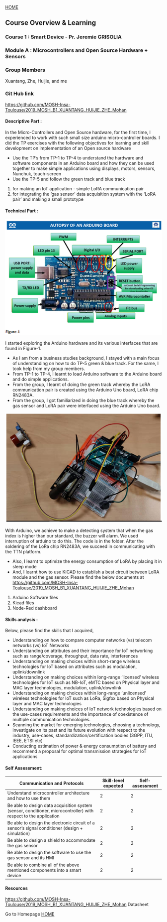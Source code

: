 
[HOME](./index.md)

## Course Overview & Learning 

### Course 1 : Smart Device - Pr. Jeremie GRISOLIA
### Module A : Microcontrollers and Open Source Hardware + Sensors

### Group Members
Xuantang, Zhe, Huijie, and me
### Git Hub link
https://github.com/MOSH-Insa-Toulouse/2019_MOSH_B1_XUANTANG_HUIJIE_ZHE_Mohan


#### Descriptive Part :
In the Micro-Controllers and Open Source hardware, for the first time, I experienced to work with such small size arduino micro-controller boards. I did the TP exercises with the following objectives for learning and skill development on implementation of an Open source hardware 
- Use the TP’s from TP-1 to TP-4 to understand the hardware and software components in an Arduino board and how they can be used together to make simple applications using displays, motors, sensors, Nunchuk, touch-screen
- Use the TP-5 and follow the green track and blue track 
1. for making an IoT application - simple LoRA communication pair
2. for integrating the ‘gas sensor’ data acquisition system with the ‘LoRA pair’ and making a small prototype

#### Technical Part : 

<p align="center">
<img src="./assets/course1/1_technical_part_1.PNG" class="inline"/>
</p>

I started exploring the Arduino hardware and its various interfaces that are found in Figure-1. 

- As I am from a business studies background, I stayed with a main focus of understanding on how to do TP-5 green & blue track. For the same, I took help from my group members. 
- From TP-1 to TP-4, I learnt to load Arduino software to the Arduino board and do simple applications. 
- From the group, I learnt of doing the green track whereby the LoRA communication pair is created using the Arduino Uno board, LoRA chip RN2483A.
- From the group, I got familiarized in doing the blue track whereby the gas sensor and LoRA pair were interfaced using the Arduino Uno board. 


<p align="center">
<img src="./assets/course1/1_technical_part_2.PNG" class="inline"/>
</p>

With Arduino, we achieve to make a detecting system that when the gas index is higher than our standard, the buzzer will alarm. We used interruption of arduino to do this. The code is in the folder. After the soldering of the LoRa chip RN2483A, we succeed in communicating with the TTN platform.
- Also, I learnt to optimize the energy consumption of LoRA by placing it in sleep mode
- And, I learnt how to use KiCAD to establish a best circuit between LoRA module and the gas sensor. 
Please find the below documents at https://github.com/MOSH-Insa-Toulouse/2019_MOSH_B1_XUANTANG_HUIJIE_ZHE_Mohan
1. Arduino Software files
2. Kicad files
3. Node-Red dashboard

#### Skills analysis : 

Below, please find the skills that I acquired,
- Understanding on how to compare computer networks (vs) telecom networks (vs) IoT Networks
- Understanding on attributes and their importance for IoT networking such as range/coverage, throughput, data rate, interferences
- Understanding on making choices within short-range wireless technologies for IoT based on attributes such as modulation, uplink/downlink
- Understanding on making choices within long-range ‘licensed’ wireless technologies for IoT such as NB-IoT, eMTC based on Physical layer and MAC layer technologies, modulation, uplink/downlink
- Understanding on making choices within long-range ‘unlicensed’ wireless technologies for IoT such as LoRa, Sigfox based on Physical layer and MAC layer technologies
- Understanding on making choices of IoT network technologies based on the use-cases requirements and the importance of coexistence of multiple communication technologies. 
- Scanning the market for emerging technologies, choosing a technology, investigate on its past and its future evolution with respect to the industry, use-cases, standardization/certification bodies (3GPP, ITU, IEEE, ETSI etc) 
- Conducting estimation of power & energy consumption of battery and recommend a proposal for optimal transmission strategies for IoT applications

#### Self Assessment:

|Communication and Protocols|Skill-level expected|Self-assessment|
|---------------|--------------|---------------|
|Understand microcontroller architecture and how to use them|2|2|
|Be able to design data acquisition system (sensor, conditioner, microcontroller) with respect to the application|2|2|
|Be able to design the electronic circuit of a sensor’s signal conditioner (design + simulation)|2|2|
|Be able to design a shield to accommodate the gas sensor|2|2|
|Be able to design the software to use the gas sensor and its HMI|2|2|
|Be able to combine all of the above mentioned components into a smart device|2|2|

#### Resources
https://github.com/MOSH-Insa-Toulouse/2019_MOSH_B1_XUANTANG_HUIJIE_ZHE_Mohan
Datasheet


Go to Homepage [HOME](./index.md)
